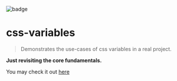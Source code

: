 ![badge](https://img.shields.io/badge/JavaScript30-3-red.svg)

# css-variables

> Demonstrates the use-cases of css variables in a real project.

**Just revisiting the core fundamentals.**

You may check it out [here](https://jamesgeorge007.github.io/css-variables/)
